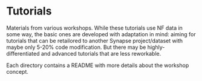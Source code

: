 # Tutorials

Materials from various workshops. 
While these tutorials use NF data in some way, the basic ones are developed with adaptation in mind: aiming for tutorials that can be retailored to another Synapse project/dataset with maybe only 5-20% code modification. 
But there may be highly-differentiated and advanced tutorials that are less reworkable. 

Each directory contains a README with more details about the workshop concept.

